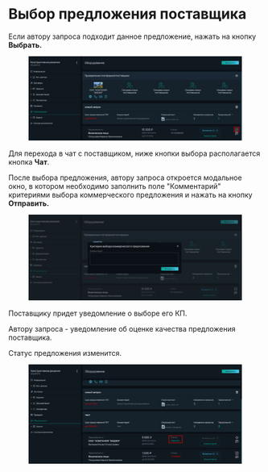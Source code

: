 # Выбор предложения поставщика

Если автору запроса подходит данное предложение, нажать на кнопку **Выбрать.**

<figure><img src="../../../gitbook/assets/image (212).png" alt=""><figcaption></figcaption></figure>

Для перехода в чат с поставщиком, ниже кнопки выбора располагается кнопка **Чат**.

После выбора предложения, автору запроса откроется модальное окно, в котором необходимо заполнить поле "Комментарий" критериями выбора коммерческого предложения и нажать на кнопку **Отправить.**

<figure><img src="../../../gitbook/assets/image (213).png" alt=""><figcaption></figcaption></figure>

Поставщику придет уведомление о выборе его КП.

Автору запроса - уведомление об оценке качества предложения поставщика.

Статус предложения изменится.

<figure><img src="../../../gitbook/assets/image (214).png" alt=""><figcaption></figcaption></figure>
